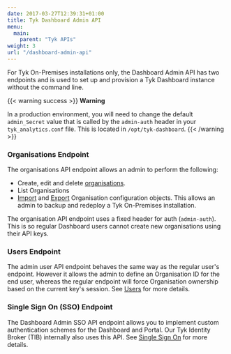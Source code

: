 ```yaml
---
date: 2017-03-27T12:39:31+01:00
title: Tyk Dashboard Admin API
menu:
  main:
    parent: "Tyk APIs"
weight: 3
url: "/dashboard-admin-api"
---
```


For Tyk On-Premises installations only, the Dashboard Admin API has two endpoints and is used to set up and provision a Tyk Dashboard instance without the command line.

{{< warning success >}}
**Warning**  

In a production environment, you will need to change the default `admin_Secret` value that is called by the `admin-auth` header in your `tyk_analytics.conf` file. This is located in `/opt/tyk-dashboard`.
{{< /warning >}}


### Organisations Endpoint

The organisations API endpoint allows an admin to perform the following:

* Create, edit and delete [organisations](/docs/tyk-apis/tyk-dashboard-admin-api/organisations/).
* List Organisations
* [Import](/docs/tyk-apis/tyk-dashboard-admin-api/import/) and [Export](/docs/tyk-apis/tyk-dashboard-admin-api/export/) Organisation configuration objects. This allows an admin to backup and redeploy a Tyk On-Premises installation.

The organisation API endpoint uses a fixed header for auth (`admin-auth`). This is so regular Dashboard users cannot create new organisations using their API keys.

### Users Endpoint

The admin user API endpoint behaves the same way as the regular user's endpoint. However it allows the admin to define an Organisation ID for the end user, whereas the regular endpoint will force Organisation ownership based on the current key's session. See [Users](/docs/tyk-apis/tyk-dashboard-admin-api/users/) for more details.

### Single Sign On (SSO) Endpoint

The Dashboard Admin SSO API endpoint allows you to implement custom authentication schemes for the Dashboard and Portal. Our Tyk Identity Broker (TIB) internally also uses this API. See [Single Sign On](/docs/tyk-apis/tyk-dashboard-admin-api/sso/) for more details.
